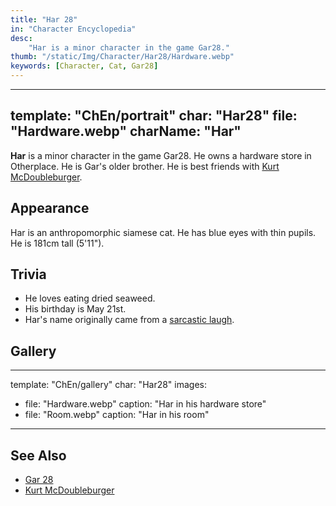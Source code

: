 ```yaml
---
title: "Har 28"
in: "Character Encyclopedia"
desc:
    "Har is a minor character in the game Gar28."
thumb: "/static/Img/Character/Har28/Hardware.webp"
keywords: [Character, Cat, Gar28]
---
```


---
template: "ChEn/portrait"
char: "Har28"
file: "Hardware.webp"
charName: "Har"
---

**Har** is a minor character in the game Gar28. He owns a hardware store in
Otherplace. He is Gar's older brother. He is best friends with [Kurt
McDoubleburger].

## Appearance

Har is an anthropomorphic siamese cat. He has blue eyes with thin pupils. He is
181cm tall (5'11").

## Trivia

* He loves eating dried seaweed.
* His birthday is May 21st.
* Har's name originally came from a [sarcastic laugh].

## Gallery

---
template: "ChEn/gallery"
char: "Har28"
images:
  - file: "Hardware.webp"
    caption: "Har in his hardware store"
  - file: "Room.webp"
    caption: "Har in his room"
---

## See Also

* [Gar 28]
* [Kurt McDoubleburger]

[Gar 28]: /characters/Gar28
[Kurt McDoubleburger]: /characters/KurtMcDoubleburger
[sarcastic laugh]: /static/Img/Character/Har28/harigin.webp
